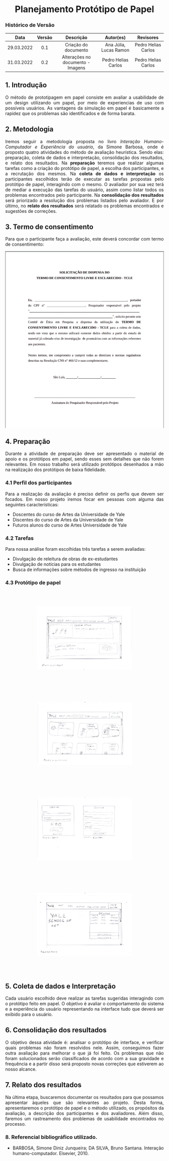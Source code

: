 # <center>Planejamento Protótipo de Papel

### Histórico de Versão

|    Data    | Versão |             Descrição             |       Autor(es)        |      Revisores      |
| :--------: | :----: | :-------------------------------: | :--------------------: | :-----------------: |
| 29.03.2022 |  0.1   |       Criação do documento        | Ana Júlia, Lucas Ramon | Pedro Helias Carlos |
| 31.03.2022 |  0.2   | Alterações no documento - Imagens |  Pedro Helias Carlos   | Pedro Helias Carlos |

<div align="justify">

## 1. Introdução

O método de prototipagem em papel consiste em avaliar a usabilidade de um design utilizando um papel,
por meio de experiencias de uso com possíveis usuários. As vantagens da simulação em papel é basicamente a rapidez que os problemas são identificados e de forma barata.

## 2. Metodologia

Iremos seguir a metodologia proposta no livro _Interação Humano-Computador e Experiência do usuário_, da Simone Barbosa, onde é proposto quatro atividades do método de avaliação heurística. Sendo elas: preparação, coleta de dados e interpretação, consolidação dos resultados, e relato dos resultados.
Na **preparação** teremos que realizar algumas tarefas como a criação do protótipo de papel, a escolha dos participantes, e a recrutação dos mesmos.
Na **coleta de dados e interpretação** os participantes escolhidos terão de executar as tarefas propostas pelo protótipo de papel, interagindo com o mesmo. O avaliador por sua vez terá de mediar a execução das tarefas do usuário, assim como listar todos os problemas encontrados pelo participante.
Na **consolidação dos resultados** será priorizado a resolução dos problemas listados pelo avaliador.
E por último, no **relato dos resultados** será relatado os problemas encontrados e sugestões de correções.

## 3. Termo de consentimento

Para que o participante faça a avaliação, este deverá concordar com termo de consentimento:

<img align='center' src="https://github.com/Interacao-Humano-Computador/2021.2-Grupo-05-Yale/blob/inicio/docs/documentos/imagens/termoConsentimento.jpeg?raw=true"  />

## 4. Preparação

Durante a atividade de preparação deve ser apresentado o material de apoio e os protótipos em papel, sendo esses sem detalhes que não forem relevantes. Em nosso trabalho será utilizado protótipos desenhados a mão na realização dos protótipos de baixa fidelidade.

### 4.1 Perfil dos participantes

Para a realização da avaliação é preciso definir os perfis que devem ser focados. Em nosso projeto iremos focar em pessoas com alguma das seguintes características:

<ul>
    <li>Doscentes do curso de Artes da Universidade de Yale</li>
    <li>Discentes do curso de Artes da Universidade de Yale</li>
    <li>Futuros alunos do curso de Artes Universidade de Yale</li>
</ul>

### 4.2 Tarefas

Para nossa análise foram escolhidas três tarefas a serem avaliadas:

- Divulgação de releitura de obras de ex-estudantes
- Divulgação de notícias para os estudantes
- Busca de informações sobre métodos de ingresso na instituição

### 4.3 Protótipo de papel
<div>

<div align="center">

<img height='300' width='200' style = 'transform:rotate(270deg)' src="https://github.com/Interacao-Humano-Computador/2021.2-Grupo-05-Yale/blob/inicio/docs/documentos/imagens/prototipo_baixa/imagem1.png?raw=true"  />

<br>

<img height='300' width='200' style = 'transform:rotate(90deg)' src="https://github.com/Interacao-Humano-Computador/2021.2-Grupo-05-Yale/blob/inicio/docs/documentos/imagens/prototipo_baixa/imagem2.png?raw=true"  />

<br>

<img height='300' width='200' style = 'transform:rotate(90deg)' src="https://github.com/Interacao-Humano-Computador/2021.2-Grupo-05-Yale/blob/inicio/docs/documentos/imagens/prototipo_baixa/imagem3.png?raw=true"  />

<br>

<img height='300' width='200' style = 'transform:rotate(90deg)' src="https://github.com/Interacao-Humano-Computador/2021.2-Grupo-05-Yale/blob/inicio/docs/documentos/imagens/prototipo_baixa/imagem4.png?raw=true"  />

<br>

</div>

## 5. Coleta de dados e Interpretação

Cada usuário escolhido deve realizar as tarefas sugeridas interagindo com o protótipo feito em papel. O objetivo é
avaliar o comportamento do sistema e a experiência do usuário representando na interface tudo que deverá ser exibido
para o usuário.

## 6. Consolidação dos resultados

O objetivo dessa atividade é: analisar o protótipo de interface, e verificar quais problemas não foram resolvidos nele. Assim, conseguimos fazer outra avaliação para melhorar o que já foi feito. Os problemas que não foram solucionados serão classificados de acordo com a sua gravidade e frequência e a partir disso será proposto novas correções que estiverem ao nosso alcance.

## 7. Relato dos resultados

Na última etapa, buscaremos documentar os resultados para que possamos apresentar àqueles que são relevantes ao projeto.
Desta forma, apresentaremos o protótipo de papel e o método utilizado, os propósitos da avaliação, a descrição dos participantes
e dos avaliadores. Além disso, faremos um rastreamento dos problemas de usabilidade encontrados no processo.

### 8. Referencial bibliográfico utilizado.

- BARBOSA, Simone Diniz Junqueira; DA SILVA, Bruno Santana. Interação humano-computador. Elsevier, 2010.
